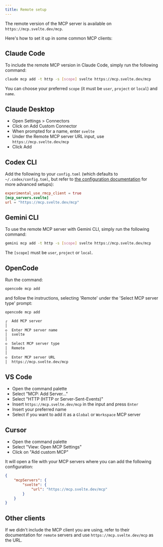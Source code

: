 ```yaml
---
title: Remote setup
---
```


The remote version of the MCP server is available on `https://mcp.svelte.dev/mcp`.

Here's how to set it up in some common MCP clients:

## Claude Code

To include the remote MCP version in Claude Code, simply run the following command:

```bash
claude mcp add -t http -s [scope] svelte https://mcp.svelte.dev/mcp
```

You can choose your preferred `scope` (it must be `user`, `project` or `local`) and `name`.

## Claude Desktop

- Open Settings > Connectors
- Click on Add Custom Connector
- When prompted for a name, enter `svelte`
- Under the Remote MCP server URL input, use `https://mcp.svelte.dev/mcp`
- Click Add

## Codex CLI

Add the following to your `config.toml` (which defaults to `~/.codex/config.toml`, but refer to [the configuration documentation](https://github.com/openai/codex/blob/main/docs/config.md) for more advanced setups):

```toml
experimental_use_rmcp_client = true
[mcp_servers.svelte]
url = "https://mcp.svelte.dev/mcp"
```

## Gemini CLI

To use the remote MCP server with Gemini CLI, simply run the following command:

```bash
gemini mcp add -t http -s [scope] svelte https://mcp.svelte.dev/mcp
```

The `[scope]` must be `user`, `project` or `local`.

## OpenCode

Run the command:

```bash
opencode mcp add
```

and follow the instructions, selecting 'Remote' under the 'Select MCP server type' prompt:

```bash
opencode mcp add

┌  Add MCP server
│
◇  Enter MCP server name
│  svelte
│
◇  Select MCP server type
│  Remote
│
◇  Enter MCP server URL
│  https://mcp.svelte.dev/mcp
```

## VS Code

- Open the command palette
- Select "MCP: Add Server..."
- Select "HTTP (HTTP or Server-Sent-Events)"
- Insert `https://mcp.svelte.dev/mcp` in the input and press `Enter`
- Insert your preferred name
- Select if you want to add it as a `Global` or `Workspace` MCP server

## Cursor

- Open the command palette
- Select "View: Open MCP Settings"
- Click on "Add custom MCP"

It will open a file with your MCP servers where you can add the following configuration:

```json
{
	"mcpServers": {
		"svelte": {
			"url": "https://mcp.svelte.dev/mcp"
		}
	}
}
```

## Other clients

If we didn't include the MCP client you are using, refer to their documentation for `remote` servers and use `https://mcp.svelte.dev/mcp` as the URL.
